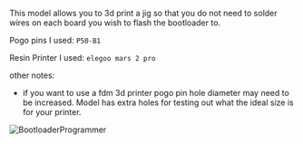 This model allows you to 3d print a jig so that you do not need to solder wires on each board you wish to flash the bootloader to.

Pogo pins I used: 
`P50-B1`

Resin Printer I used: 
`elegoo mars 2 pro`

other notes: 
- if you want to use a fdm 3d printer pogo pin hole diameter may need to be increased. Model has extra holes for testing out what the ideal size is for your printer. 

![BootloaderProgrammer](20240324_134954.jpg)
